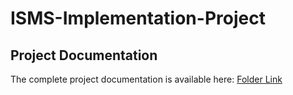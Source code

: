 # ISMS-Implementation-Project
## Project Documentation
The complete project documentation is available here: [Folder Link](https://drive.google.com/drive/folders/1hvkWMeKUKG15oOH_AVvcfP2o5RVdleMz?usp=drive_link)

